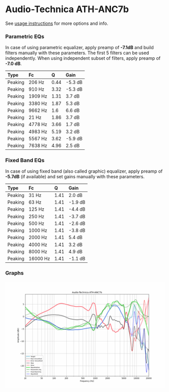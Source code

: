 # Audio-Technica ATH-ANC7b
See [usage instructions](https://github.com/jaakkopasanen/AutoEq#usage) for more options and info.

### Parametric EQs
In case of using parametric equalizer, apply preamp of **-7.1dB** and build filters manually
with these parameters. The first 5 filters can be used independently.
When using independent subset of filters, apply preamp of **-7.0 dB**.

| Type    | Fc      |    Q | Gain    |
|:--------|:--------|:-----|:--------|
| Peaking | 206 Hz  | 0.44 | -5.3 dB |
| Peaking | 910 Hz  | 3.32 | -5.3 dB |
| Peaking | 1909 Hz | 1.31 | 3.7 dB  |
| Peaking | 3380 Hz | 1.87 | 5.3 dB  |
| Peaking | 9662 Hz | 1.6  | 6.6 dB  |
| Peaking | 21 Hz   | 1.86 | 3.7 dB  |
| Peaking | 4778 Hz | 3.66 | 1.7 dB  |
| Peaking | 4983 Hz | 5.19 | 3.2 dB  |
| Peaking | 5567 Hz | 3.62 | -5.9 dB |
| Peaking | 7638 Hz | 4.96 | 2.5 dB  |

### Fixed Band EQs
In case of using fixed band (also called graphic) equalizer, apply preamp of **-5.7dB**
(if available) and set gains manually with these parameters.

| Type    | Fc       |    Q | Gain    |
|:--------|:---------|:-----|:--------|
| Peaking | 31 Hz    | 1.41 | 2.0 dB  |
| Peaking | 63 Hz    | 1.41 | -1.9 dB |
| Peaking | 125 Hz   | 1.41 | -4.4 dB |
| Peaking | 250 Hz   | 1.41 | -3.7 dB |
| Peaking | 500 Hz   | 1.41 | -2.6 dB |
| Peaking | 1000 Hz  | 1.41 | -3.8 dB |
| Peaking | 2000 Hz  | 1.41 | 5.4 dB  |
| Peaking | 4000 Hz  | 1.41 | 3.2 dB  |
| Peaking | 8000 Hz  | 1.41 | 4.9 dB  |
| Peaking | 16000 Hz | 1.41 | -1.1 dB |

### Graphs
![](./Audio-Technica%20ATH-ANC7b.png)